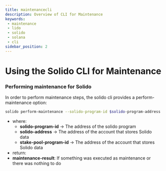 ```yaml
---
title: maintenancecli
description: Overview of CLI for Maintenance
keywords:
 - maintenance
 - lido
 - solido
 - solana
 - cli
sidebar_position: 2
---
```


# Using the Solido CLI for Maintenance


### Performing maintenance for Solido

In order to perform maintenance steps, the solido cli provides a perform-maintenance option:

```bash
solido perform-maintenance --solido-program-id $solido-program-address --solido-address $solido-address --stake-pool-program $stake-pool-program
```
- where:
  - **solido-program-id** -> The address of the solido program
  - **solido-address** -> The address of the account that stores Solido data
  - **stake-pool-program-id** -> The address of the account that stores Solido data
 - return:
  - **maintenance-result**: If something was executed as maintenance or there was nothing to do



